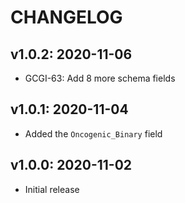 # CHANGELOG

## v1.0.2: 2020-11-06
- GCGI-63: Add 8 more schema fields

## v1.0.1: 2020-11-04
- Added the `Oncogenic_Binary` field

## v1.0.0: 2020-11-02
- Initial release
